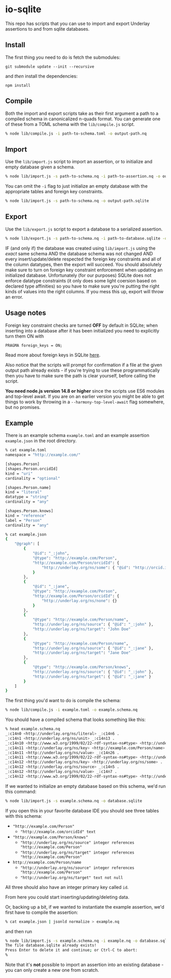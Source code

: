 # io-sqlite

This repo has scripts that you can use to import and export Underlay assertions to and from sqlite databases.

## Install

The first thing you need to do is fetch the submodules:

```
git submodule update --init --recursive
```

and _then_ install the dependencies:

```
npm install
```

## Compile

Both the import and export scripts take as their first argument a path to a compiled schema in canonicalized n-quads format. You can generate one of these from a TOML schema with the `lib/compile.js` script.

```bash
% node lib/compile.js -i path-to-schema.toml -o output-path.nq
```

## Import

Use the `lib/import.js` script to import an assertion, or to initialize and empty database given a schema.

```bash
% node lib/import.js -s path-to-schema.nq -i path-to-assertion.nq -o output-path.sqlite
```

You can omit the `-i` flag to just initialize an empty database with the appropriate tables and foreign key constraints.

```bash
% node lib/import.js -s path-to-schema.nq -o output-path.sqlite
```

## Export

Use the `lib/export.js` script to export a database to a serialized assertion.

```bash
% node lib/export.js -s path-to-schema.nq -i path-to-database.sqlite -o output-path.nq
```

IF (and only if) the database was created using `lib/import.js` using the _exact_ same schema AND the database schema was not changed AND every insert/update/delete respected the foreign key constraints and all of the column datatypes, then the export will succeed. You should absolutely make sure to turn on foreign key constraint enforcement when updating an initialized database. Unfortunately (for our purposes) SQLite does not enforce datatype constraints (it only does some light coersion based on declared type affinities) so you have to make sure you're putting the right kinds of values into the right columns. If you mess this up, export will throw an error.

## Usage notes

Foreign key constraint checks are turned **OFF** by default in SQLite; when inserting into a database after it has been initialized you need to explicitly turn them ON with

```
PRAGMA foreign_keys = ON;
```

Read more about foreign keys in SQLite [here](https://sqlite.org/foreignkeys.html).

Also notice that the scripts will prompt for confirmation if a file at the given output path already exists - if you're trying to use these programmatically then you have to make sure the path is clear yourself, before calling the script.

**You need node.js version 14.8 or higher** since the scripts use ES6 modules and top-level await. If you are on an earlier version you might be able to get things to work by throwing in a `--harmony-top-level-await` flag somewhere, but no promises.

## Example

There is an example schema `example.toml` and an example assertion `example.json` in the root directory.

```bash
% cat example.toml 
namespace = "http://example.com/"

[shapes.Person]
[shapes.Person.orcidId]
kind = "uri"
cardinality = "optional"

[shapes.Person.name]
kind = "literal"
datatype = "string"
cardinality = "any"

[shapes.Person.knows]
kind = "reference"
label = "Person"
cardinality = "any"

% cat example.json 
{
	"@graph": [
		{
			"@id": "_:john",
			"@type": "http://example.com/Person",
			"http://example.com/Person/orcidId": {
				"http://underlay.org/ns/some": { "@id": "http://orcid.id/john" }
			}
		},
		{
			"@id": "_:jane",
			"@type": "http://example.com/Person",
			"http://example.com/Person/orcidId": {
				"http://underlay.org/ns/none": {}
			}
		},
		{
			"@type": "http://example.com/Person/name",
			"http://underlay.org/ns/source": { "@id": "_:john" },
			"http://underlay.org/ns/target": "John Doe"
		},
		{
			"@type": "http://example.com/Person/name",
			"http://underlay.org/ns/source": { "@id": "_:jane" },
			"http://underlay.org/ns/target": "Jane Doe"
		},
		{
			"@type": "http://example.com/Person/knows",
			"http://underlay.org/ns/source": { "@id": "_:john" },
			"http://underlay.org/ns/target": { "@id": "_:jane" }
		}
	]
}
```

The first thing you'd want to do is compile the schema:

```bash
% node lib/compile.js -i example.toml -o example.schema.nq
```

You should have a compiled schema that looks something like this:

```bash
% head example.schema.nq
_:c14n0 <http://underlay.org/ns/literal> _:c14n6 .
_:c14n1 <http://underlay.org/ns/unit> _:c14n13 .
_:c14n10 <http://www.w3.org/1999/02/22-rdf-syntax-ns#type> <http://underlay.org/ns/iri> .
_:c14n11 <http://underlay.org/ns/key> <http://example.com/Person/name> .
_:c14n11 <http://underlay.org/ns/value> _:c14n26 .
_:c14n11 <http://www.w3.org/1999/02/22-rdf-syntax-ns#type> <http://underlay.org/ns/label> .
_:c14n12 <http://underlay.org/ns/key> <http://underlay.org/ns/some> .
_:c14n12 <http://underlay.org/ns/source> _:c14n5 .
_:c14n12 <http://underlay.org/ns/value> _:c14n7 .
_:c14n12 <http://www.w3.org/1999/02/22-rdf-syntax-ns#type> <http://underlay.org/ns/option> .
```

If we wanted to initialize an empty database based on this schema, we'd run this command:

```bash
% node lib/import.js -s example.schema.nq -o database.sqlite
```

If you open this in your favorite database IDE you should see three tables with this schema:

- `"http://example.com/Person"`
  - `"http://example.com/orcidId" text`
- `"http://example.com/Person/knows"`
  - `"http://underlay.org/ns/source" integer references "http://example.com/Person"`
  - `"http://underlay.org/ns/target" integer references "http://example.com/Person"`
- `http://example.com/Person/name`
  - `"http://underlay.org/ns/source" integer references "http://example.com/Person"`
  - `"http://underlay.org/ns/target" text not null`

All three should also have an integer primary key called `id`.

From here you could start inserting/updating/deleting data.

Or, backing up a bit, if we wanted to instantiate the example assertion, we'd first have to compile the assertion:

```bash
% cat example.json | jsonld normalize > example.nq
```

and then run

```bash
% node lib/import.js -s example.schema.nq -i example.nq -o database.sqlite
The file database.sqlite already exists!
Press Enter to delete it and continue; or Ctrl-C to abort:
%
```

Note that it's **not** possible to import an assertion into an existing database - you can only create a new one from scratch.
